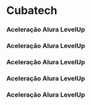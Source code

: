 # Cubatech

### Aceleração Alura LevelUp
### Aceleração Alura LevelUp
### Aceleração Alura LevelUp
### Aceleração Alura LevelUp
### Aceleração Alura LevelUp